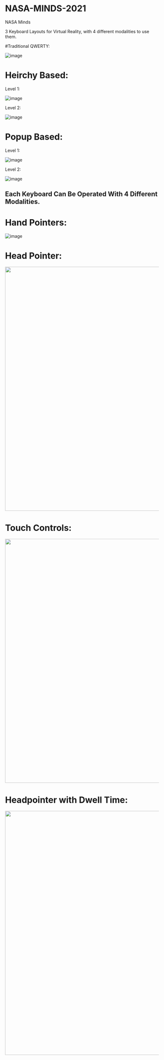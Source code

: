 # NASA-MINDS-2021
 NASA Minds


3 Keyboard Layouts for Virtual Reality, with 4 different modalities to use them. 

#Traditional QWERTY: 

![image](https://user-images.githubusercontent.com/60721681/155184118-48128485-e836-4075-8aca-c3a3b2c1df4d.png)



# Heirchy Based:

  Level 1:

![image](https://user-images.githubusercontent.com/60721681/155184541-cff3d7b9-6199-4f54-aec8-9ee74e4fb943.png)


  Level 2:
  
![image](https://user-images.githubusercontent.com/60721681/155184693-de6baaf2-c3a4-4a85-87bf-a96f82114aa3.png)




# Popup Based: 

  Level 1:
  
![image](https://user-images.githubusercontent.com/60721681/155185080-8701c703-5d93-4c74-abcb-e1188210a876.png)


  Level 2:
  
![image](https://user-images.githubusercontent.com/60721681/155185142-27783459-1a0e-4163-a9b3-9e4cc862f653.png)





## Each Keyboard Can Be Operated With 4 Different Modalities. 


# Hand Pointers: 

![image](https://user-images.githubusercontent.com/60721681/155185316-244ab1ff-82fd-4964-acc2-4f77d4bf61ea.png)



# Head Pointer: 

<img src="https://drive.google.com/uc?export=view&id=1UgE2BR--fFQdUbZ4h9ptR6hPITHGnNEG" width="800">



# Touch Controls: 

<img src="https://drive.google.com/uc?export=view&id=1ubeOIdJCF9cMZRkSdBHTh7E2OZW_PWa2" width="800">



# Headpointer with Dwell Time: 

<img src="https://drive.google.com/uc?export=view&id=1rT7VSNirC-d6A8HnrzVzUhiZxuOuliOY" width="800">





